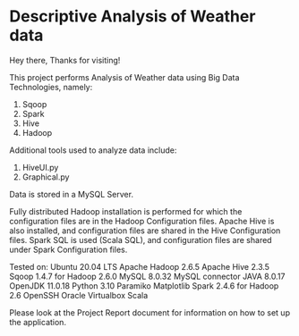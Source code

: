 # Descriptive Analysis of Weather data
Hey there, Thanks for visiting!

This project performs Analysis of Weather data using Big Data Technologies, namely:
1. Sqoop
2. Spark
3. Hive
4. Hadoop

Additional tools used to analyze data include:
1. HiveUI.py
2. Graphical.py

Data is stored in a MySQL Server.

Fully distributed Hadoop installation is performed for which the configuration files are in the Hadoop Configuration files.
Apache Hive is also installed, and configuration files are shared in the Hive Configuration files.
Spark SQL is used (Scala SQL), and configuration files are shared under Spark Configuration files.

Tested on:
Ubuntu 20.04 LTS
Apache Hadoop 2.6.5
Apache Hive 2.3.5
Sqoop 1.4.7 for Hadoop 2.6.0
MySQL 8.0.32
MySQL connector JAVA 8.0.17
OpenJDK 11.0.18
Python 3.10
Paramiko
Matplotlib
Spark 2.4.6 for Hadoop 2.6
OpenSSH
Oracle Virtualbox
Scala

Please look at the Project Report document for information on how to set up the application.
